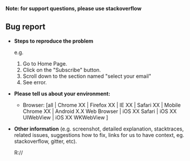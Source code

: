 **Note: for support questions, please use stackoverflow**

## Bug report
- **Steps to reproduce the problem**
 
	e.g. 
  1. Go to Home Page.
  2. Click on the "Subscribe" button.
  3. Scroll down to the section named "select your email"
  4. See error.

- **Please tell us about your environment:**

  - Browser: [all | Chrome XX | Firefox XX | IE XX | Safari XX | Mobile Chrome XX | Android X.X Web Browser | iOS XX Safari | iOS XX UIWebView | iOS XX WKWebView ]

* **Other information** (e.g. screenshot, detailed explanation, stacktraces, related issues, suggestions how to fix, links for us to have context, eg. stackoverflow, gitter, etc).

  R://